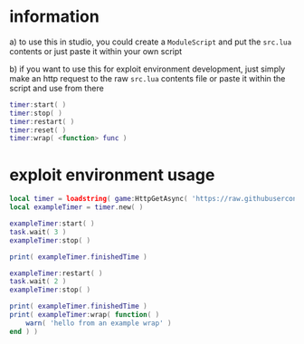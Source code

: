 # information
a) to use this in studio, you could create a `ModuleScript` and put the `src.lua` contents or just paste it within your own script

b) if you want to use this for exploit environment development, just simply make an http request to the raw `src.lua` contents file or paste it within the script and use from there

```lua
timer:start( )
timer:stop( )
timer:restart( )
timer:reset( )
timer:wrap( <function> func )
```

# exploit environment usage
```lua
local timer = loadstring( game:HttpGetAsync( 'https://raw.githubusercontent.com/networktraffic/timer/main/src.lua' ) )( )
local exampleTimer = timer.new( )

exampleTimer:start( )
task.wait( 3 )
exampleTimer:stop( )

print( exampleTimer.finishedTime )

exampleTimer:restart( )
task.wait( 2 )
exampleTimer:stop( )

print( exampleTimer.finishedTime )
print( exampleTimer:wrap( function( )
    warn( 'hello from an example wrap' )
end ) )
```
